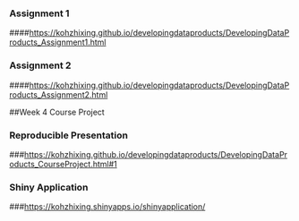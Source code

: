 ### Assignment 1 
####https://kohzhixing.github.io/developingdataproducts/DevelopingDataProducts_Assignment1.html

### Assignment 2
####https://kohzhixing.github.io/developingdataproducts/DevelopingDataProducts_Assignment2.html

##Week 4 Course Project
### Reproducible Presentation
###https://kohzhixing.github.io/developingdataproducts/DevelopingDataProducts_CourseProject.html#1

### Shiny Application
###https://kohzhixing.shinyapps.io/shinyapplication/
